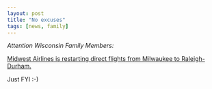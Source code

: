 ```yaml
---
layout: post
title: "No excuses"
tags: [news, family]
---
```


_Attention Wisconsin Family Members:_

[Midwest Airlines is restarting direct flights from Milwaukee to Raleigh-Durham.](http://www.newsobserver.com/news/story/587741.html) 

Just FYI :-)